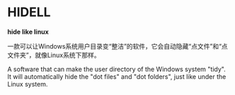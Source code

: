 # HIDELL
**hide like linux**

一款可以让Windows系统用户目录变“整洁”的软件，它会自动隐藏“点文件”和“点文件夹”，就像Linux系统下那样。

A software that can make the user directory of the Windows system "tidy". It will automatically hide the "dot files" and "dot folders", just like under the Linux system.
